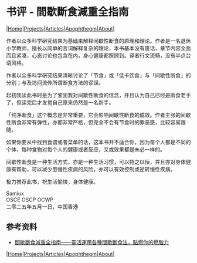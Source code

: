 # 书评 - 間歇斷食減重全指南

|[Home](/README.md)|[Projects](/projects.md)|[Articles](/articles.md)|[Apophthegm](/apophthegm.md)|[About](/about.md)|

作者以众多科学硏究结果为基础来解释间歇性断食的原理和理论。作者是一名退休小学教师，擅长以简单的言词解释复杂的理论，本书基本没有废话，章节内容全面而且紧凑，心态讨论也包含在内，身心健康都照顾到。译者行文流畅，没有半点台语风格。

作者以众多科学硏究结果清晰讨论了「节食」或「低卡饮食」与「间歇性断食」的分别；与及坊间流传所谓断食方法的谬误。

起初我读此书时是为了鞏固我对间歇性断食的信念，并且认为自己已经是断食老手了，但读完后才发觉自己原来仍然是一名新手。

「纯净断食」这个概念是非常重要，它会影响间歇性断食的成效。作者主张的间歇性断食非常有弹性，亦都非常严格，但完全不会有节食时的罪恶感，比较容易跟随。

如果你要从中找到食谱或者菜单的话，这本书并不适合你，因为每个人都是不同的个体，每种食物对每个人的健康或者反应，又或效果都是未必一样的。

间歇性断食是一种生活方式，亦是一种生活习惯，可以持之以恒，并且亦对身体健康有帮助，可以减少患慢性疾病的风险，亦可以有效控制或逆转慢性疾病。

极力推荐此书，祝生活愉快，身体健康。

Samiux    
OSCE  OSCP  OCWP    
二零二五年五月一日，中国香港    

## 参考资料

- [間歇斷食減重全指南——靈活運用各種間歇斷食法，點燃你的燃脂力](https://www.mybookone.com.hk/page/detail_m/1893919064457519106/book/.html)      

|[Home](/README.md)|[Projects](/projects.md)|[Articles](/articles.md)|[Apophthegm](/apophthegm.md)|[About](/about.md)|